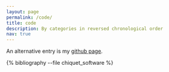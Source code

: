 ```yaml
---
layout: page
permalink: /code/
title: code 
description: By categories in reversed chronological order 
nav: true
---
```


An alternative entry is my [github page](https://github.com/jchiquet).

<div class="publications">

{% bibliography --file chiquet_software %}

</div>


